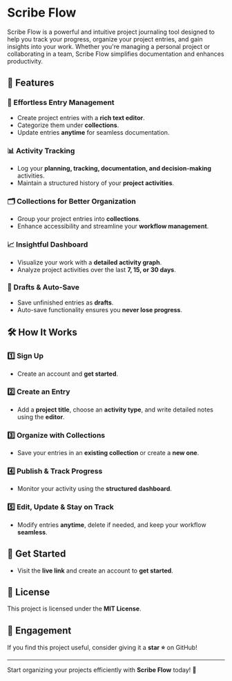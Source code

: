 # Scribe Flow 

Scribe Flow is a powerful and intuitive project journaling tool designed to help you track your progress, organize your project entries, and gain insights into your work. Whether you're managing a personal project or collaborating in a team, Scribe Flow simplifies documentation and enhances productivity.

## 🚀 Features

### 📄 Effortless Entry Management
- Create project entries with a **rich text editor**.
- Categorize them under **collections**.
- Update entries **anytime** for seamless documentation.

### 📊 Activity Tracking
- Log your **planning, tracking, documentation, and decision-making** activities.
- Maintain a structured history of your **project activities**.

### 🗂 Collections for Better Organization
- Group your project entries into **collections**.
- Enhance accessibility and streamline your **workflow management**.

### 📈 Insightful Dashboard
- Visualize your work with a **detailed activity graph**.
- Analyze project activities over the last **7, 15, or 30 days**.

### 💾 Drafts & Auto-Save
- Save unfinished entries as **drafts**.
- Auto-save functionality ensures you **never lose progress**.

## 🛠 How It Works

### 1️⃣ Sign Up
- Create an account and **get started**.

### 2️⃣ Create an Entry
- Add a **project title**, choose an **activity type**, and write detailed notes using the **editor**.

### 3️⃣ Organize with Collections
- Save your entries in an **existing collection** or create a **new one**.

### 4️⃣ Publish & Track Progress
- Monitor your activity using the **structured dashboard**.

### 5️⃣ Edit, Update & Stay on Track
- Modify entries **anytime**, delete if needed, and keep your workflow **seamless**.

## 📌 Get Started
- Visit the **live link** and create an account to **get started**.

## 📜 License
This project is licensed under the **MIT License**.

## 🌟 Engagement
If you find this project useful, consider giving it a **star ⭐** on GitHub!

---

Start organizing your projects efficiently with **Scribe Flow** today! 🚀


